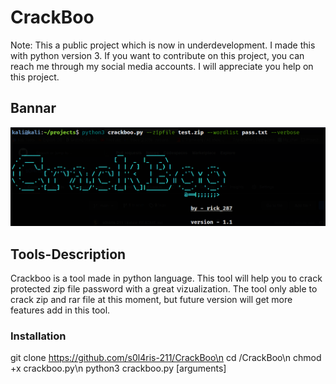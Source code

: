 # CrackBoo
Note: This a public project which is now in underdevelopment. I made this with python version 3. If you want to contribute on this project, you can reach me through my social media accounts. I will appreciate you help on this project.

## Bannar
![](Bannar.png)

## Tools-Description

Crackboo is a tool made in python language. This tool will help you to crack protected zip file password with a great vizualization. The tool only able to crack zip and rar file at this moment, but future version will get more features add in this tool.

### Installation

git clone https://github.com/s0l4ris-211/CrackBoo\n
cd /CrackBoo\n
chmod +x crackboo.py\n
python3 crackboo.py [arguments]
